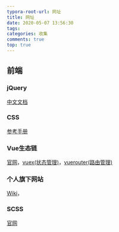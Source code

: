 ```yaml
---
typora-root-url: 网址
title: 网址
date: 2020-05-07 13:56:30
tags:
categories: 收集
comments: true
top: true
---
```


## 前端

### jQuery

[中文文档](http://jquery.cuishifeng.cn/)

### CSS

[参考手册](http://css.cuishifeng.cn/index.html)

<!--more-->

### Vue生态链

[官网](https://cn.vuejs.org/)，[vuex(状态管理)](https://vuex.vuejs.org/zh/)，[vuerouter(路由管理)](https://router.vuejs.org/zh/)

### 个人旗下网站

[Wiki](http://wiki.poorman.top/)，

### SCSS

[官网](https://www.sass.hk/docs/)

 